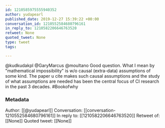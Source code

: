```yaml
---
id: 1210585975555940352
author: yudapearl
published_date: 2019-12-27 15:39:22 +00:00
conversation_id: 1210552584680796161
in_reply_to: 1210582206646763520
retweet: None
quoted_tweet: None
type: tweet
tags:

---
```


@kudkudakpl @GaryMarcus @moultano Good question. What I mean by "mathematical impossibility" is w/o causal (extra-data) assumptions of some kind. The paper u cite makes such causal assumptions and the study of what assumptions are needed has been the central focus of CI research in the past 3 decades. #Bookofwhy

### Metadata

Author: [[@yudapearl]]
Conversation: [[conversation-1210552584680796161]]
In reply to: [[1210582206646763520]]
Retweet of: [[None]]
Quoted tweet: [[None]]
